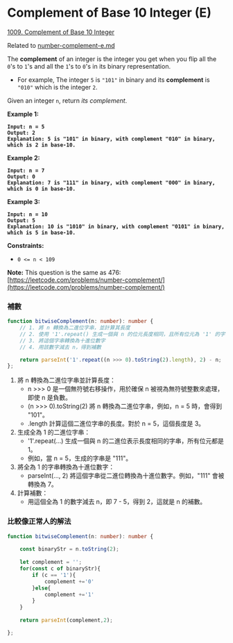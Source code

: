 # Complement of Base 10 Integer (E)

[1009. Complement of Base 10 Integer](https://leetcode.com/problems/complement-of-base-10-integer/)

Related to [number-complement-e.md](number-complement-e.md "mention")



The **complement** of an integer is the integer you get when you flip all the `0`'s to `1`'s and all the `1`'s to `0`'s in its binary representation.

* For example, The integer `5` is `"101"` in binary and its **complement** is `"010"` which is the integer `2`.

Given an integer `n`, return _its complement_.

&#x20;

**Example 1:**

<pre><code><strong>Input: n = 5
</strong><strong>Output: 2
</strong><strong>Explanation: 5 is "101" in binary, with complement "010" in binary, which is 2 in base-10.
</strong></code></pre>

**Example 2:**

<pre><code><strong>Input: n = 7
</strong><strong>Output: 0
</strong><strong>Explanation: 7 is "111" in binary, with complement "000" in binary, which is 0 in base-10.
</strong></code></pre>

**Example 3:**

<pre><code><strong>Input: n = 10
</strong><strong>Output: 5
</strong><strong>Explanation: 10 is "1010" in binary, with complement "0101" in binary, which is 5 in base-10.
</strong></code></pre>

&#x20;

**Constraints:**

* `0 <= n < 109`

&#x20;

**Note:** This question is the same as 476: [https://leetcode.com/problems/number-complement/](https://leetcode.com/problems/number-complement/)



### 補數

```typescript
function bitwiseComplement(n: number): number {
    // 1. 將 n 轉換為二進位字串，並計算其長度
    // 2. 使用 '1'.repeat() 生成一個與 n 的位元長度相同，且所有位元為 '1' 的字串
    // 3. 將這個字串轉換為十進位數字
    // 4. 用該數字減去 n，得到補數

    return parseInt('1'.repeat((n >>> 0).toString(2).length), 2) - n;
};
```

1. 將 n 轉換為二進位字串並計算長度：
   * n >>> 0 是一個無符號右移操作，用於確保 n 被視為無符號整數來處理，即使 n 是負數。
   * &#x20;(n >>> 0).toString(2) 將 n 轉換為二進位字串，例如，n = 5 時，會得到 "101"。
   * .length 計算這個二進位字串的長度。對於 n = 5，這個長度是 3。
2. 生成全為 1 的二進位字串：
   * '1'.repeat(...) 生成一個與 n 的二進位表示長度相同的字串，所有位元都是 1。
   * 例如，當 n = 5，生成的字串是 "111"。
3. 將全為 1 的字串轉換為十進位數字：
   * parseInt(..., 2) 將這個字串從二進位轉換為十進位數字。例如，"111" 會被轉換為 7。
4. 計算補數：
   * 用這個全為 1 的數字減去 n，即 7 - 5，得到 2，這就是 n 的補數。



### 比較像正常人的解法

```typescript
function bitwiseComplement(n: number): number {
        
    const binaryStr = n.toString(2);
    
    let complement = '';
    for(const c of binaryStr){
        if (c == '1'){
            complement +='0'
        }else{
            complement +='1'
        }
    }
    
    return parseInt(complement,2);

};
```
